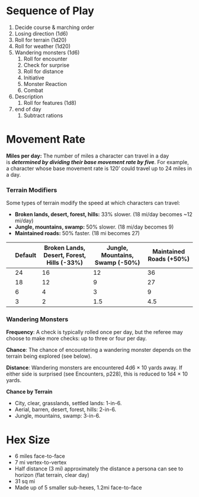 

# Sequence of Play

1. Decide course & marching order
2. Losing direction (1d6)
3. Roll for terrain (1d20)
4. Roll for weather (1d20)
5. Wandering monsters (1d6)
	1. Roll for encounter
	2. Check for surprise
	3. Roll for distance
	4. Initiative
	5. Monster Reaction
	6. Combat
6. Description
	1. Roll for features (1d8)
7. end of day
	1. Subtract rations



# Movement Rate

**Miles per day:** The number of miles a character can travel in a day is _**determined by dividing their base movement rate by five**_. For example, a character whose base movement rate is 120’ could travel up to 24 miles in a day.

### Terrain Modifiers

Some types of terrain modify the speed at which characters can travel:

- **Broken lands, desert, forest, hills:** 33% slower. (18 mi/day becomes ~12 mi/day)
- **Jungle, mountains, swamp:** 50% slower. (18 mi/day becomes 9)
- **Maintained roads:** 50% faster. (18 mi becomes 27)

|  | Default | Broken Lands, Desert, Forest, Hills (-33%) | Jungle, Mountains, Swamp (-50%) | Maintained Roads (+50%) |
| ---- | ---- | ---- | ---- | ---- |
|  | 24 | 16 | 12 | 36 |
|  | 18 | 12 | 9 | 27 |
|  | 6 | 4 | 3 | 9 |
|  | 3 | 2 | 1.5 | 4.5 |


### Wandering Monsters

**Frequency**: A check is typically rolled once per day, but the referee may choose to make more checks: up to three or four per day.

**Chance**: The chance of encountering a wandering monster depends on the terrain being explored (see below).

**Distance**: Wandering monsters are encountered 4d6 × 10 yards away. If either side is surprised (see Encounters, p228), this is reduced to 1d4 × 10 yards.

**Chance by Terrain**

- City, clear, grasslands, settled lands: 1-in-6.
- Aerial, barren, desert, forest, hills: 2-in-6.
- Jungle, mountains, swamp: 3-in-6.

# Hex Size

- 6 miles face-to-face
- 7 mi vertex-to-vertex
- Half distance (3 mi) approximately the distance a persona can see to horizon (flat terrain, clear day)
- 31 sq mi
- Made up of 5 smaller sub-hexes, 1.2mi face-to-face